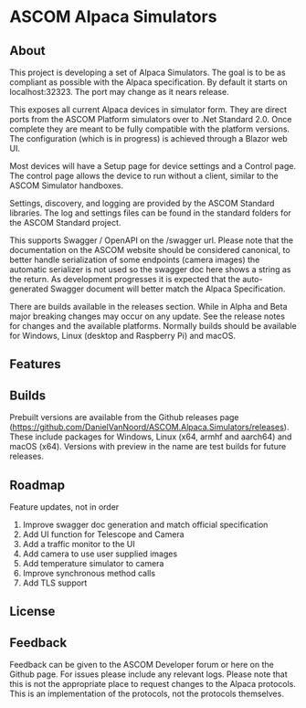 # ASCOM Alpaca Simulators
## About
This project is developing a set of Alpaca Simulators. The goal is to be as compliant as possible with the Alpaca specification. By default it starts on localhost:32323. The port may change as it nears release.

This exposes all current Alpaca devices in simulator form. They are direct ports from the ASCOM Platform simulators over to .Net Standard 2.0. Once complete they are meant to be fully compatible with the platform versions. The configuration (which is in progress) is achieved through a Blazor web UI.

Most devices will have a Setup page for device settings and a Control page. The control page allows the device to run without a client, similar to the ASCOM Simulator handboxes.

Settings, discovery, and logging are provided by the ASCOM Standard libraries. The log and settings files can be found in the standard folders for the ASCOM Standard project.

This supports Swagger / OpenAPI on the /swagger url. Please note that the documentation on the ASCOM website should be considered canonical, to better handle serialization of some endpoints (camera images) the automatic serializer is not used so the swagger doc here shows a string as the return. As development progresses it is expected that the auto-generated Swagger document will better match the Alpaca Specification.

There are builds available in the releases section. While in Alpha and Beta major breaking changes may occur on any update. See the release notes for changes and the available platforms. Normally builds should be available for Windows, Linux (desktop and Raspberry Pi) and macOS. 
## Features
## Builds

Prebuilt versions are available from the Github releases page (https://github.com/DanielVanNoord/ASCOM.Alpaca.Simulators/releases). These include packages for Windows, Linux (x64, armhf and aarch64) and macOS (x64). Versions with preview in the name are test builds for future releases.
## Roadmap
Feature updates, not in order

1. Improve swagger doc generation and match official specification
2. Add UI function for Telescope and Camera
3. Add a traffic monitor to the UI
4. Add camera to use user supplied images
5. Add temperature simulator to camera
6. Improve synchronous method calls 
7. Add TLS support 
## License
## Feedback

Feedback can be given to the ASCOM Developer forum or here on the Github page. For issues please include any relevant logs. Please note that this is not the appropriate place to request changes to the Alpaca protocols. This is an implementation of the protocols, not the protocols themselves.